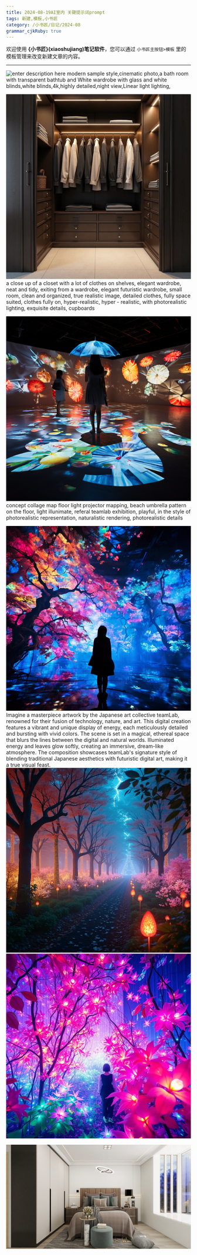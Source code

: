 ```yaml
---
title: 2024-08-19AI室内 关键提示词prompt
tags: 新建,模板,小书匠
category: /小书匠/日记/2024-08
grammar_cjkRuby: true
---
```



欢迎使用 **{小书匠}(xiaoshujiang)笔记软件**，您可以通过 `小书匠主按钮>模板` 里的模板管理来改变新建文章的内容。

----------
![enter description here](./images/1724047351315.png)
modern sample style,cinematic photo,a bath room with transparent bathtub and White wardrobe with glass and white blinds,white blinds,4k,highly detailed,night view,Linear light lighting,

![enter description here](./images/1724201859915.png)
a close up of a closet with a lot of clothes on shelves, elegant wardrobe, neat and tidy, exiting from a wardrobe, elegant futuristic wardrobe, small room, clean and organized, true realistic image, detailed clothes, fully space suited, clothes fully on, hyper-realistic, hyper - realistic, with photorealistic lighting, exquisite details, cupboards




![enter description here](./images/1724047413658.png)
concept collage map floor light projector mapping, beach umbrella pattern on the floor, light illunimate, referal teamlab exhibition, playful, in the style of photorealistic representation, naturalistic rendering, photorealistic details


![enter description here](./images/1724050895276.png)
Imagine a masterpiece artwork by the Japanese art collective teamLab, renowned for their fusion of technology, nature, and art. This digital creation features a vibrant and unique display of energy, each meticulously detailed and bursting with vivid colors. The scene is set in a magical, ethereal space that blurs the lines between the digital and natural worlds. Illuminated energy and leaves glow softly, creating an immersive, dream-like atmosphere. The composition showcases teamLab's signature style of blending traditional Japanese aesthetics with futuristic digital art, making it a true visual feast.
![enter description here](./images/1724051060418.png)
![enter description here](./images/1724051069927.png)

![enter description here](./images/1726651058850.jpg)